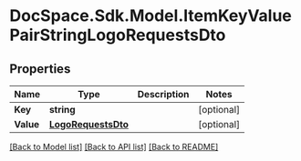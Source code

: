 # DocSpace.Sdk.Model.ItemKeyValuePairStringLogoRequestsDto

## Properties

Name | Type | Description | Notes
------------ | ------------- | ------------- | -------------
**Key** | **string** |  | [optional] 
**Value** | [**LogoRequestsDto**](LogoRequestsDto.md) |  | [optional] 

[[Back to Model list]](../README.md#documentation-for-models) [[Back to API list]](../README.md#documentation-for-api-endpoints) [[Back to README]](../README.md)

